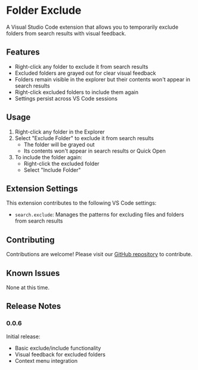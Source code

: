 # Folder Exclude

A Visual Studio Code extension that allows you to temporarily exclude folders from search results with visual feedback.

## Features

- Right-click any folder to exclude it from search results
- Excluded folders are grayed out for clear visual feedback
- Folders remain visible in the explorer but their contents won't appear in search results
- Right-click excluded folders to include them again
- Settings persist across VS Code sessions

## Usage

1. Right-click any folder in the Explorer
2. Select "Exclude Folder" to exclude it from search results
   - The folder will be grayed out
   - Its contents won't appear in search results or Quick Open
3. To include the folder again:
   - Right-click the excluded folder
   - Select "Include Folder"

## Extension Settings

This extension contributes to the following VS Code settings:

- `search.exclude`: Manages the patterns for excluding files and folders from search results

## Contributing

Contributions are welcome! Please visit our [GitHub repository](https://github.com/liberat0r/vs-code-exclude-folder) to contribute.

## Known Issues

None at this time.

## Release Notes

### 0.0.6

Initial release:

- Basic exclude/include functionality
- Visual feedback for excluded folders
- Context menu integration
